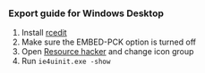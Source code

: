 ### Export guide for Windows Desktop
1. Install [rcedit](https://github.com/electron/rcedit/releases)
2. Make sure the EMBED-PCK option is turned off
3. Open [Resource hacker](http://angusj.com/resourcehacker/) and change icon group
4. Run `ie4uinit.exe -show`

